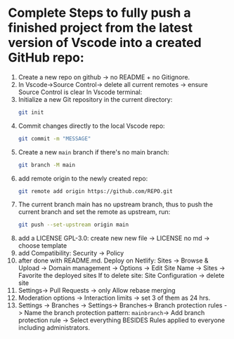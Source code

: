 # Complete Steps to fully push a finished project from the latest version of Vscode into a created GitHub repo:
1. Create a new repo on github  -> no README + no Gitignore.
2. In Vscode->Source Control-> delete all current remotes -> ensure Source Control is clear 
   In Vscode terminal:
3. Initialize a new Git repository in the current directory: 
   ```bash
   git init 
   ```
4. Commit changes directly to the local Vscode repo:
   ```bash
   git commit -m "MESSAGE"
   ```
5. Create a new `main` branch if there's no main branch:
   ```bash
   git branch -M main
   ```
7. add remote origin to the newly created repo:
   ```bash
   git remote add origin https://github.com/REPO.git
   ```
8. The current branch main has no upstream branch, thus to push the current branch and set the remote as upstream, run:
   ```bash
   git push --set-upstream origin main
   ```
9. add a LICENSE GPL-3.0: create new new file -> LICENSE no md -> choose template
10. add Compatibility: Security -> Policy
11. after done with README.md. Deploy on Netlify: Sites -> Browse & Upload -> Domain management -> Options -> Edit Site Name -> Sites -> Favorite the deployed sites
    If to delete site: Site Configuration -> delete site
12. Settings-> Pull Requests -> only Allow rebase merging
13. Moderation options -> Interaction limits -> set 3 of them as 24 hrs.
14. Settings -> Branches -> Settings-> Branches->
Branch protection rules -> Name the branch protection pattern: `mainbranch`-> Add branch protection rule -> Select everything BESIDES Rules applied to
everyone including administrators.
